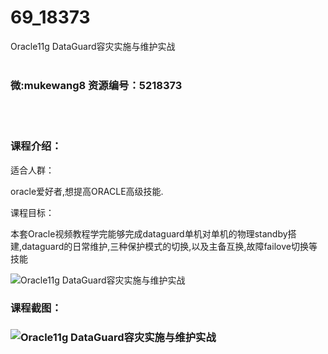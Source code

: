 # 69_18373
Oracle11g DataGuard容灾实施与维护实战
<br/></br>
<h3>微:mukewang8 资源编号：5218373</h3>
<br/></br>
<h3>课程介绍：</h3>
<p>适合人群：</p>
<p>oracle爱好者,想提高ORACLE高级技能.</p>
<p>课程目标：</p>
<p>本套Oracle视频教程学完能够完成dataguard单机对单机的物理standby搭建,dataguard的日常维护,三种保护模式的切换,以及主备互换,故障failove切换等技能</p>
<p><img src="https://www.ko996.com/wp-content/uploads/img/2021/02/1-33.png" alt="Oracle11g DataGuard容灾实施与维护实战"></p>
<div class="info-desc">
<h3>课程截图：</h3>
<h3><img src="https://www.ko996.com/wp-content/uploads/img/2021/02/2-36.png" alt="Oracle11g DataGuard容灾实施与维护实战"></h3>


			
</div>
